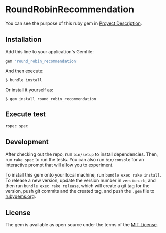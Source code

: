 # RoundRobinRecommendation

You can see the purpose of this ruby gem in [Proyect Description](https://gist.github.com/luctus/3db17f4eb1a6d32eebaceb86afcc30e2). 

## Installation

Add this line to your application's Gemfile:

```ruby
gem 'round_robin_recommendation'
```

And then execute:

    $ bundle install

Or install it yourself as:

    $ gem install round_robin_recommendation

## Execute test

```ruby
rspec spec
```

## Development

After checking out the repo, run `bin/setup` to install dependencies. Then, run `rake spec` to run the tests. You can also run `bin/console` for an interactive prompt that will allow you to experiment.

To install this gem onto your local machine, run `bundle exec rake install`. To release a new version, update the version number in `version.rb`, and then run `bundle exec rake release`, which will create a git tag for the version, push git commits and the created tag, and push the `.gem` file to [rubygems.org](https://rubygems.org).

## License

The gem is available as open source under the terms of the [MIT License](https://opensource.org/licenses/MIT).
